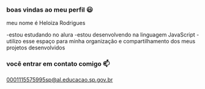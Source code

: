 ### boas vindas ao meu perfil 😃 

meu nome é Heloiza Rodrigues 

-estou estudando no alura
-estou desenvolvendo na linguagem JavaScript 
-utilizo esse espaço para minha organização e compartilhamento dos meus projetos desenvolvidos 

### você entrar em contato comigo 📫

0001115575995sp@al.educacao.sp.gov.br

![]()
